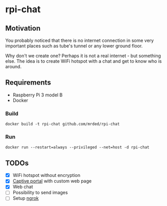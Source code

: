# rpi-chat

## Motivation
You probably noticed that there is no internet connection in some very important places such as tube's tunnel or any lower ground floor.

Why don't we create one? Perhaps it is not a real internet - but something else. The idea is to create WiFi hotspot with a chat and get to know who is around.

## Requirements
- Raspberry Pi 3 model B
- Docker

### Build 

`docker build -t rpi-chat github.com/mrded/rpi-chat`

### Run

`docker run --restart=always --privileged --net=host -d rpi-chat`

## TODOs
- [X] WiFi hotspot without encryption
- [X] [Captive portal](https://en.wikipedia.org/wiki/Captive_portal) with custom web page
- [X] Web chat
- [ ] Possibility to send images
- [ ] Setup [ngrok](https://ngrok.com/)
